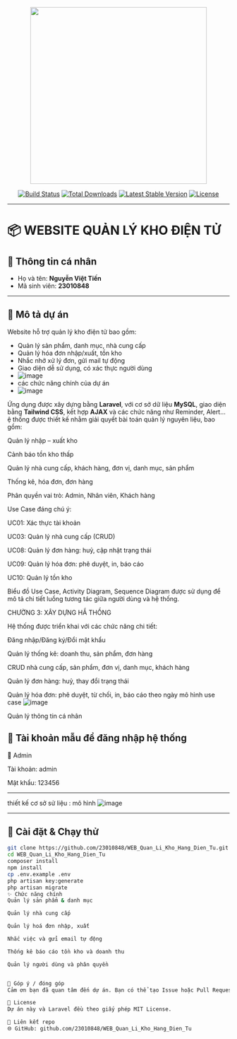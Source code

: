 <p align="center">
  <a href="https://laravel.com" target="_blank">
    <img src="https://raw.githubusercontent.com/laravel/art/master/logo-lockup/5%20SVG/2%20CMYK/1%20Full%20Color/laravel-logolockup-cmyk-red.svg" width="400">
  </a>
</p>

<p align="center">
  <a href="https://travis-ci.org/laravel/framework"><img src="https://travis-ci.org/laravel/framework.svg" alt="Build Status"></a>
  <a href="https://packagist.org/packages/laravel/framework"><img src="https://img.shields.io/packagist/dt/laravel/framework" alt="Total Downloads"></a>
  <a href="https://packagist.org/packages/laravel/framework"><img src="https://img.shields.io/packagist/v/laravel/framework" alt="Latest Stable Version"></a>
  <a href="https://packagist.org/packages/laravel/framework"><img src="https://img.shields.io/packagist/l/laravel/framework" alt="License"></a>
</p>

---

# 📦 WEBSITE QUẢN LÝ KHO ĐIỆN TỬ

## 👤 Thông tin cá nhân

- Họ và tên: **Nguyễn Việt Tiến**  
- Mã sinh viên: **23010848**

---

## 📝 Mô tả dự án

Website hỗ trợ quản lý kho điện tử bao gồm:
- Quản lý sản phẩm, danh mục, nhà cung cấp
- Quản lý hóa đơn nhập/xuất, tồn kho
- Nhắc nhở xử lý đơn, gửi mail tự động
- Giao diện dễ sử dụng, có xác thực người dùng
- ![image](https://github.com/user-attachments/assets/0908c59f-b105-4799-9b8b-3c661539e7d8)
- các chức năng chính của dự án
- ![image](https://github.com/user-attachments/assets/de9565dd-dfe2-46b9-923c-f93ced31432e)


Ứng dụng được xây dựng bằng **Laravel**, với cơ sở dữ liệu **MySQL**, giao diện bằng **Tailwind CSS**, kết hợp **AJAX** và các chức năng như Reminder, Alert...
ệ thống được thiết kế nhằm giải quyết bài toán quản lý nguyên liệu, bao gồm:

Quản lý nhập – xuất kho

Cảnh báo tồn kho thấp

Quản lý nhà cung cấp, khách hàng, đơn vị, danh mục, sản phẩm

Thống kê, hóa đơn, đơn hàng

Phân quyền vai trò: Admin, Nhân viên, Khách hàng

Use Case đáng chú ý:

UC01: Xác thực tài khoản

UC03: Quản lý nhà cung cấp (CRUD)

UC08: Quản lý đơn hàng: huỷ, cập nhật trạng thái

UC09: Quản lý hóa đơn: phê duyệt, in, báo cáo

UC10: Quản lý tồn kho

Biểu đồ Use Case, Activity Diagram, Sequence Diagram được sử dụng để mô tả chi tiết luồng tương tác giữa người dùng và hệ thống.

CHƯỜNG 3: XÂY DỰNG HẮ THỒNG

Hệ thống được triển khai với các chức năng chi tiết:

Đăng nhập/Đăng ký/Đổi mật khẩu

Quản lý thống kê: doanh thu, sản phẩm, đơn hàng

CRUD nhà cung cấp, sản phẩm, đơn vị, danh mục, khách hàng

Quản lý đơn hàng: huỷ, thay đổi trạng thái

Quản lý hóa đơn: phê duyệt, từ chối, in, báo cáo theo ngày
mô hình use case 
![image](https://github.com/user-attachments/assets/a583e9df-6711-4cd2-b99d-4d354097f3c5)


Quản lý thông tin cá nhân

## 🔐 Tài khoản mẫu để đăng nhập hệ thống

🔑 Admin

Tài khoản: admin

Mật khẩu: 123456


---
thiết kế cơ sở sử liệu : 
mô hình 
![image](https://github.com/user-attachments/assets/630638fd-e218-41ee-949e-d3b59aee5817)




---

## 🚀 Cài đặt & Chạy thử

```bash
git clone https://github.com/23010848/WEB_Quan_Li_Kho_Hang_Dien_Tu.git
cd WEB_Quan_Li_Kho_Hang_Dien_Tu
composer install
npm install
cp .env.example .env
php artisan key:generate
php artisan migrate
✨ Chức năng chính
Quản lý sản phẩm & danh mục

Quản lý nhà cung cấp

Quản lý hoá đơn nhập, xuất

Nhắc việc và gửi email tự động

Thống kê báo cáo tồn kho và doanh thu

Quản lý người dùng và phân quyền


🤝 Góp ý / đóng góp
Cảm ơn bạn đã quan tâm đến dự án. Bạn có thể tạo Issue hoặc Pull Request nếu muốn đóng góp thêm tính năng hoặc báo lỗi.

📜 License
Dự án này và Laravel đều theo giấy phép MIT License.

🔗 Liên kết repo
🌐 GitHub: github.com/23010848/WEB_Quan_Li_Kho_Hang_Dien_Tu
